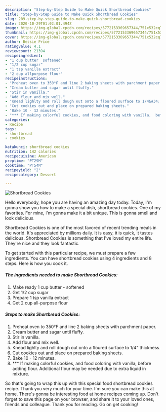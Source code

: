 ```yaml
---
description: "Step-by-Step Guide to Make Quick Shortbread Cookies"
title: "Step-by-Step Guide to Make Quick Shortbread Cookies"
slug: 209-step-by-step-guide-to-make-quick-shortbread-cookies
date: 2020-10-29T01:02:01.494Z
image: https://img-global.cpcdn.com/recipes/5772153369657344/751x532cq70/shortbread-cookies-recipe-main-photo.jpg
thumbnail: https://img-global.cpcdn.com/recipes/5772153369657344/751x532cq70/shortbread-cookies-recipe-main-photo.jpg
cover: https://img-global.cpcdn.com/recipes/5772153369657344/751x532cq70/shortbread-cookies-recipe-main-photo.jpg
author: Bessie Price
ratingvalue: 4.1
reviewcount: 21394
recipeingredient:
- "1 cup butter  softened"
- "1/2 cup sugar"
- "1 tsp vanilla extract"
- "2 cup allpurpose flour"
recipeinstructions:
- "Preheat oven to 350°F and line 2 baking sheets with parchment paper."
- "Cream butter and sugar until fluffy."
- "Stir in vanilla."
- "Add flour and mix well."
- "Knead lighlty and roll dough out onto a floured surface to 1/4&#34; thickness."
- "Cut cookies out and place on prepared baking sheets."
- "Bake 10 - 12 minutes."
- "*** If making colorful cookies, and food coloring with vanilla,  before adding flour. Additional flour may be needed due to extra liquid in mixture."
categories:
- Recipe
tags:
- shortbread
- cookies

katakunci: shortbread cookies 
nutrition: 142 calories
recipecuisine: American
preptime: "PT29M"
cooktime: "PT54M"
recipeyield: "2"
recipecategory: Dessert

---
```



![Shortbread Cookies](https://img-global.cpcdn.com/recipes/5772153369657344/751x532cq70/shortbread-cookies-recipe-main-photo.jpg)

Hello everybody, hope you are having an amazing day today. Today, I'm gonna show you how to make a special dish, shortbread cookies. One of my favorites. For mine, I'm gonna make it a bit unique. This is gonna smell and look delicious.



Shortbread Cookies is one of the most favored of recent trending meals in the world. It's appreciated by millions daily. It is easy, it is quick, it tastes delicious. Shortbread Cookies is something that I've loved my entire life. They're nice and they look fantastic.


To get started with this particular recipe, we must prepare a few ingredients. You can have shortbread cookies using 4 ingredients and 8 steps. Here is how you cook it.

<!--inarticleads1-->

##### The ingredients needed to make Shortbread Cookies:

1. Make ready 1 cup butter - softened
1. Get 1/2 cup sugar
1. Prepare 1 tsp vanilla extract
1. Get 2 cup all-purpose flour




<!--inarticleads2-->

##### Steps to make Shortbread Cookies:

1. Preheat oven to 350°F and line 2 baking sheets with parchment paper.
1. Cream butter and sugar until fluffy.
1. Stir in vanilla.
1. Add flour and mix well.
1. Knead lighlty and roll dough out onto a floured surface to 1/4&#34; thickness.
1. Cut cookies out and place on prepared baking sheets.
1. Bake 10 - 12 minutes.
1. *** If making colorful cookies, and food coloring with vanilla,  before adding flour. Additional flour may be needed due to extra liquid in mixture.




So that's going to wrap this up with this special food shortbread cookies recipe. Thank you very much for your time. I'm sure you can make this at home. There's gonna be interesting food at home recipes coming up. Don't forget to save this page on your browser, and share it to your loved ones, friends and colleague. Thank you for reading. Go on get cooking!
